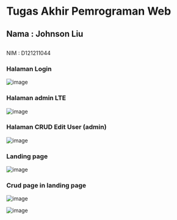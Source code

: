 

<h1>Tugas Akhir Pemrograman Web</h1>

<h2>Nama : Johnson Liu</h2>
<h2></h2>NIM	 : D121211044</h2>

<h3>Halaman Login</h3>

![image](https://github.com/JohnsonLiu777/TugasAkhirWeb/assets/120615297/9d62549e-012b-4e21-aac6-7fc301f4533c)

<h3>Halaman admin LTE</h3>

![image](https://github.com/JohnsonLiu777/TugasAkhirWeb/assets/120615297/0e26f438-427a-41c1-8b01-b05a9e2db806)

<h3>Halaman CRUD Edit User (admin)</h3>

![image](https://github.com/JohnsonLiu777/TugasAkhirWeb/assets/120615297/a6f0a4b2-6306-476d-a641-1ca9a5d26853)

<h3>Landing page</h3>

![image](https://github.com/JohnsonLiu777/TugasAkhirWeb/assets/120615297/0093b77f-78f8-4624-bb23-f8452186f874)

<h3>Crud page in landing page</h3>

![image](https://github.com/JohnsonLiu777/TugasAkhirWeb/assets/120615297/ef0a78c3-6afe-43f7-b7a4-7a9c63e27d85)

![image](https://github.com/JohnsonLiu777/TugasAkhirWeb/assets/120615297/30662382-cb39-4f92-83e7-8fecb6a16bdb)



